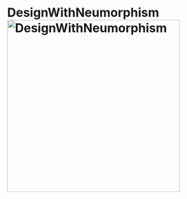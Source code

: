 # DesignWithNeumorphism<img width="400" alt="DesignWithNeumorphism" src="https://user-images.githubusercontent.com/126987505/223546105-8b124f24-e740-4cc8-9564-e28dea407b35.png">
